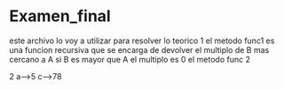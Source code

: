 # Examen_final
este archivo lo voy a utilizar para resolver lo teorico
1
el metodo func1 es una funcion recursiva que se encarga de devolver el multiplo de B mas cercano a A si B es mayor que A el multiplo es 0
el metodo func 2


2
a-->5
c-->78


